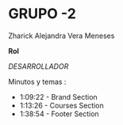 # GRUPO  -2

Zharick Alejandra Vera Meneses

**Rol**

*DESARROLLADOR*

Minutos y temas : 

- 1:09:22 -  Brand Section  
- 1:13:26 - Courses Section
- 1:38:54 - Footer Section